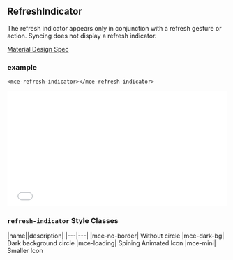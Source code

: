<a name="RefreshIndicator"></a>

## RefreshIndicator
The refresh indicator appears only in conjunction with a refresh gesture or action. 
Syncing does not display a refresh indicator.

[Material Design Spec](https://material.io/guidelines/patterns/swipe-to-refresh.html#swipe-to-refresh-usage)
### example
```
<mce-refresh-indicator></mce-refresh-indicator>
```

<iframe height='265' scrolling='no' title='EooPvX' src='//codepen.io/allenhwkim/embed/EooPvX/?height=265&theme-id=0&default-tab=html,result&embed-version=2' frameborder='no' allowtransparency='true' allowfullscreen='true' style='width: 100%;'>See the Pen <a href='https://codepen.io/allenhwkim/pen/EooPvX/'>EooPvX</a> by Allen kim (<a href='https://codepen.io/allenhwkim'>@allenhwkim</a>) on <a href='https://codepen.io'>CodePen</a>.
</iframe>


### `refresh-indicator` Style Classes
 |name||description|
 |---|---|
 |mce-no-border| Without circle
 |mce-dark-bg| Dark background circle
 |mce-loading| Spining Animated Icon
 |mce-mini| Smaller Icon

